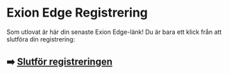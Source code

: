 # Exion Edge Registrering

Som utlovat är här din senaste Exion Edge-länk! Du är bara ett klick från att slutföra din registrering:

## ➡️ [Slutför registreringen](https://t.co/m35eSN2Zjj)